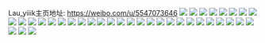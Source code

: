 Lau_yiiik主页地址: https://weibo.com/u/5547073646 
![](https://wx4.sinaimg.cn/mw2000/0063oXfMly1h7x00n6sr1j30u0266wre.jpg) 
![](https://wx4.sinaimg.cn/mw2000/0063oXfMly1h7x00k56fjj30u0140q9q.jpg) 
![](https://wx4.sinaimg.cn/mw2000/0063oXfMly1h7pv7bfzx2j31q12pbx6q.jpg) 
![](https://wx4.sinaimg.cn/mw2000/0063oXfMly1h7o81p14qfj30n01dskjl.jpg) 
![](https://wx4.sinaimg.cn/mw2000/0063oXfMly1h7l6l5612wj30u01sxjz6.jpg) 
![](https://wx4.sinaimg.cn/mw2000/0063oXfMly1h79pssc6hnj33402c0drz.jpg) 
![](https://wx4.sinaimg.cn/mw2000/0063oXfMly1h6rbqgerb4j32m828ynbt.jpg) 
![](https://wx4.sinaimg.cn/mw2000/0063oXfMly1h6rbt30k5mj30n019d78h.jpg) 
![](https://wx4.sinaimg.cn/mw2000/0063oXfMly1h6rbuhncd6j31hc0u0ww7.jpg) 
![](https://wx4.sinaimg.cn/mw2000/0063oXfMly1h6pwqiqgf7j31gg1uvn5j.jpg) 
![](https://wx4.sinaimg.cn/mw2000/0063oXfMly1h6oyk2soegj31l816x7po.jpg) 
![](https://wx4.sinaimg.cn/mw2000/0063oXfMly1h6oyr5yhj5j32c03404qq.jpg) 
![](https://wx4.sinaimg.cn/mw2000/0063oXfMly1h6oyr75e1cj322b1m6432.jpg) 
![](https://wx4.sinaimg.cn/mw2000/0063oXfMly1h6oysg61msj31400u04al.jpg) 
![](https://wx4.sinaimg.cn/mw2000/0063oXfMly1h6oyrlr8qkj30u01407hd.jpg) 
![](https://wx4.sinaimg.cn/mw2000/0063oXfMly1h6oyr6d3woj30u0140n5i.jpg) 
![](https://wx4.sinaimg.cn/mw2000/0063oXfMly1h5mto0bp3cj30u0140wmm.jpg) 
![](https://wx4.sinaimg.cn/mw2000/0063oXfMly1h5mtnzt8f7j30u014ydmz.jpg) 
![](https://wx4.sinaimg.cn/mw2000/0063oXfMly1h5mtnxlmsbj30u0140dqq.jpg) 
![](https://wx4.sinaimg.cn/mw2000/0063oXfMly1h5mtny4o3uj30u00ukjyn.jpg) 
![](https://wx4.sinaimg.cn/mw2000/0063oXfMly1h5mtnz7sugj30tz0tzagn.jpg) 
![](https://wx4.sinaimg.cn/mw2000/0063oXfMly1h5mtpslfwmj30u00ytaj9.jpg) 
![](https://wx4.sinaimg.cn/mw2000/0063oXfMly1h5eokytb1zj30u0140dme.jpg) 
![](https://wx4.sinaimg.cn/mw2000/0063oXfMly1h5eokgm5fnj30n01dsb00.jpg) 
![](https://wx4.sinaimg.cn/mw2000/0063oXfMly1h5eokyhn73j30u00zq4dh.jpg) 
![](https://wx4.sinaimg.cn/mw2000/0063oXfMly1h5a2wcdor6j31o02804qr.jpg) 
![](https://wx4.sinaimg.cn/mw2000/0063oXfMly1h5a2yc6rerj30f90hggrt.jpg) 
![](https://wx4.sinaimg.cn/mw2000/0063oXfMly1h5a2wg9e32j33402c0hdw.jpg) 
![](https://wx4.sinaimg.cn/mw2000/0063oXfMly1h5a2xwr0haj30gv0mhn51.jpg) 
![](https://wx4.sinaimg.cn/mw2000/0063oXfMly1h5a2whgsyej31o0280u0x.jpg) 
![](https://wx4.sinaimg.cn/mw2000/0063oXfMly1h5a2w84yc5j33402c0hdv.jpg) 
![](https://wx4.sinaimg.cn/mw2000/0063oXfMly1h5a2z5v4idj30n01dsaya.jpg) 
![](https://wx4.sinaimg.cn/mw2000/0063oXfMly1h562ttu2szj30u00u0dk9.jpg) 
![](https://wx4.sinaimg.cn/mw2000/0063oXfMly1h562tuhv57j30u01347c3.jpg) 
![](https://wx4.sinaimg.cn/mw2000/0063oXfMly1h562ttl0l7j30u00u0dnc.jpg) 
![](https://wx4.sinaimg.cn/mw2000/0063oXfMly1h562tu4etkj30u011qqao.jpg) 

